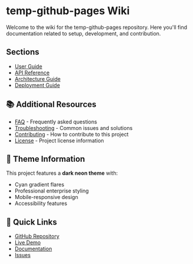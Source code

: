 # temp-github-pages Wiki

Welcome to the wiki for the temp-github-pages repository. Here you'll find documentation related to setup, development, and contribution.

## Sections

- [User Guide](user-guide.md)
- [API Reference](api-reference.md)
- [Architecture Guide](architecture.md)
- [Deployment Guide](deployment.md)


## 📚 Additional Resources

- [FAQ](faq.md) - Frequently asked questions
- [Troubleshooting](troubleshooting.md) - Common issues and solutions
- [Contributing](../CONTRIBUTING.md) - How to contribute to this project
- [License](../LICENSE) - Project license information

## 🎨 Theme Information

This project features a **dark neon theme** with:
- Cyan gradient flares
- Professional enterprise styling
- Mobile-responsive design
- Accessibility features

## 🚀 Quick Links

- [GitHub Repository](https://github.com/TiaAstor/temp-github-pages)
- [Live Demo](https://tiaastor.github.io/temp-github-pages)
- [Documentation](https://github.com/TiaAstor/temp-github-pages/wiki)
- [Issues](https://github.com/TiaAstor/temp-github-pages/issues)

